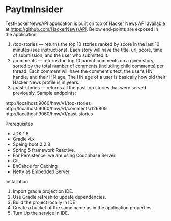# PaytmInsider
TestHackerNewsAPI application is built on top of Hacker News API available at https://github.com/HackerNews/API.
Below end-points are exposed in the application.
1. /top-stories — returns the top 10 stories ranked by score in the last 10 minutes (see instructions). Each story will have the title, url, score, time of submission, and the user who submitted it.
2. /comments — returns the top 10 parent comments on a given story, sorted by the total number of comments (including child comments) per thread. Each comment will have the comment's text, the user’s HN handle, and their HN age. The HN age of a user is basically how old their Hacker News profile is in years.
3. /past-stories — returns all the past top stories that were served previously.
Sample endpoints:

http://localhost:9060/hnw/v1/top-stories
http://localhost:9060/hnw/v1/comments/126809
http://localhost:9060/hnw/v1/past-stories

Prerequisites
* JDK 1.8  
* Gradle 4.x  
* Speing boot 2.2.8
* Spring 5 framework Reactive.  
* For Persistence, we are using Couchbase Server.  
* Git  
* EhCahce for Caching  
* Netty as Embedded Server.  

Installation
1. Import gradle project on IDE.  
2. Use Gradle refresh to update dependencies.
3. Build the project locally in IDE .  
4. Create a bucket of the same name as in the application.properties.  
5. Turn Up the service in IDE. 

